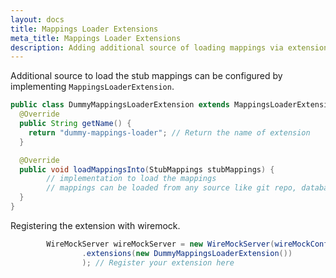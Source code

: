 ```yaml
---
layout: docs
title: Mappings Loader Extensions
meta_title: Mappings Loader Extensions
description: Adding additional source of loading mappings via extensions.
---
```


Additional source to load the stub mappings can be configured by implementing `MappingsLoaderExtension`.

```java
public class DummyMappingsLoaderExtension extends MappingsLoaderExtension {
  @Override
  public String getName() {
    return "dummy-mappings-loader"; // Return the name of extension
  }

  @Override
  public void loadMappingsInto(StubMappings stubMappings) {
        // implementation to load the mappings
        // mappings can be loaded from any source like git repo, database, file storage, stc
  }
}
```

Registering the extension with wiremock.

```java
        WireMockServer wireMockServer = new WireMockServer(wireMockConfig()
                .extensions(new DummyMappingsLoaderExtension())
                ); // Register your extension here
```